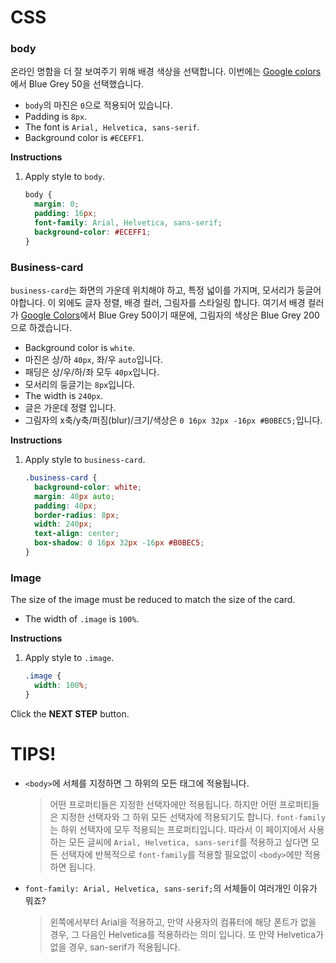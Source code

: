 # CSS
### body 
온라인 명함을 더 잘 보여주기 위해 배경 색상을 선택합니다. 이번에는 [Google colors][1]에서 Blue Grey 50을 선택했습니다.
* `body`의 마진은 `0`으로 적용되어 있습니다.
* Padding is `8px`.
* The font is `Arial, Helvetica, sans-serif`.
* Background color is `#ECEFF1`.

**Instructions**
1. Apply style to `body`.
    ```css
    body {
      margin: 0;
      padding: 16px;
      font-family: Arial, Helvetica, sans-serif;
      background-color: #ECEFF1;
    }
    ```



### Business-card
`business-card`는 화면의 가운데 위치해야 하고, 특정 넓이를 가지며, 모서리가 둥글어야합니다. 이 외에도 글자 정렬, 배경 컬러, 그림자를 스타일링 합니다. 여기서 배경 컬러가 [Google Colors][1]에서 Blue Grey 50이기 때문에, 그림자의 색상은 Blue Grey 200으로 하겠습니다. 

* Background color is `white`.
* 마진은 상/하 `40px`, 좌/우 `auto`입니다.
* 패딩은 상/우/하/좌 모두 `40px`입니다.
* 모서리의 둥글기는 `8px`입니다.
* The width is `240px`.
* 글은 가운데 정렬 입니다.
* 그림자의 x축/y축/퍼짐(blur)/크기/색상은 `0 16px 32px -16px #B0BEC5;`입니다.

**Instructions**
1. Apply style to `business-card`.
    ```css
    .business-card {
      background-color: white;
      margin: 40px auto;
      padding: 40px;
      border-radius: 8px;
      width: 240px;
      text-align: center;
      box-shadow: 0 16px 32px -16px #B0BEC5;
    }
    ```



### Image
The size of the image must be reduced to match the size of the card.
* The width of `.image` is `100%`.

**Instructions**
1. Apply style to `.image`.
    ```css
    .image {
      width: 100%;
    }
    ```

Click the **NEXT STEP** button.



# TIPS! 
* `<body>`에 서체를 지정하면 그 하위의 모든 태그에 적용됩니다.

    > 어떤 프로퍼티들은 지정한 선택자에만 적용됩니다. 하지만 어떤 프로퍼티들은 지정한 선택자와 그 하위 모든 선택자에 적용되기도 합니다. `font-family`는 하위 선택자에 모두 적용되는 프로퍼티입니다. 따라서 이 페이지에서 사용하는 모든 글씨에 `Arial, Helvetica, sans-serif`를 적용하고 싶다면 모든 선택자에 반복적으로 `font-family`를 적용할 필요없이 `<body>`에만 적용하면 됩니다.     
* `font-family: Arial, Helvetica, sans-serif;`의 서체들이 여러개인 이유가 뭐죠?

    > 왼쪽에서부터 Arial을 적용하고, 만약 사용자의 컴퓨터에 해당 폰트가 없을 경우, 그 다음인 Helvetica를 적용하라는 의미 입니다. 또 만약 Helvetica가 없을 경우, san-serif가 적용됩니다.

[1]: https://material.io/design/color/#color-usage-palettes

